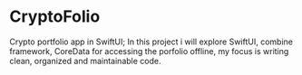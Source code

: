 # CryptoFolio
Crypto portfolio app in SwiftUI; In this project i will explore SwiftUI, combine framework, CoreData for accessing the porfolio offline, my focus is writing clean, organized and maintainable code.

